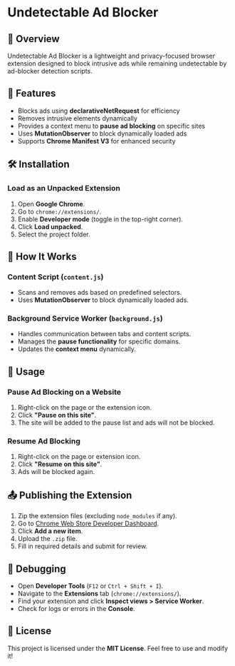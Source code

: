 # Undetectable Ad Blocker

## 📌 Overview
Undetectable Ad Blocker is a lightweight and privacy-focused browser extension designed to block intrusive ads while remaining undetectable by ad-blocker detection scripts.

## 🚀 Features
- Blocks ads using **declarativeNetRequest** for efficiency
- Removes intrusive elements dynamically
- Provides a context menu to **pause ad blocking** on specific sites
- Uses **MutationObserver** to block dynamically loaded ads
- Supports **Chrome Manifest V3** for enhanced security

## 🛠️ Installation

### Load as an Unpacked Extension
1. Open **Google Chrome**.
2. Go to `chrome://extensions/`.
3. Enable **Developer mode** (toggle in the top-right corner).
4. Click **Load unpacked**.
5. Select the project folder.

## 🔧 How It Works
### **Content Script** (`content.js`)
- Scans and removes ads based on predefined selectors.
- Uses **MutationObserver** to block dynamically loaded ads.

### **Background Service Worker** (`background.js`)
- Handles communication between tabs and content scripts.
- Manages the **pause functionality** for specific domains.
- Updates the **context menu** dynamically.

## 📝 Usage
### Pause Ad Blocking on a Website
1. Right-click on the page or the extension icon.
2. Click **"Pause on this site"**.
3. The site will be added to the pause list and ads will not be blocked.

### Resume Ad Blocking
1. Right-click on the page or extension icon.
2. Click **"Resume on this site"**.
3. Ads will be blocked again.

## 📤 Publishing the Extension
1. Zip the extension files (excluding `node_modules` if any).
2. Go to [Chrome Web Store Developer Dashboard](https://chrome.google.com/webstore/developer/dashboard).
3. Click **Add a new item**.
4. Upload the `.zip` file.
5. Fill in required details and submit for review.

## 🐞 Debugging
- Open **Developer Tools** (`F12` or `Ctrl + Shift + I`).
- Navigate to the **Extensions** tab (`chrome://extensions/`).
- Find your extension and click **Inspect views > Service Worker**.
- Check for logs or errors in the **Console**.

## 📜 License
This project is licensed under the **MIT License**. Feel free to use and modify it!

